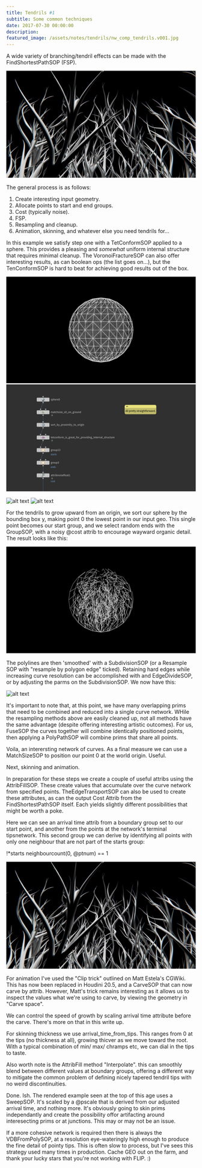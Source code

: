 ```yaml
---
title: Tendrils #1
subtitle: Some common techniques
date: 2017-07-30 00:00:00
description:
featured_image: /assets/notes/tendrils/nw_comp_tendrils.v001.jpg
---
```


A wide variety of branching/tendril effects can be made with the FindShortestPathSOP (FSP).

![The finished result](/assets/notes/tendrils/nw_comp_tendrils.v001.jpg)

The general process is as follows:

1. Create interesting input geometry.
2. Allocate points to start and end groups.
3. Cost (typically noise).
4. FSP.
5. Resampling and cleanup.
7. Animation, skinning, and whatever else you need tendrils for...

In this example we satisfy step one with a TetConformSOP applied to a sphere. This provides a pleasing and *somewhat* uniform internal structure that requires minimal cleanup. The VoronoiFractureSOP can also offer interesting results, as can boolean ops (the list goes on...), but the TenConformSOP is hard to beat for achieving good results out of the box.

<div class="gallery" data-columns="2">
	<img src="assets/notes/tendrils/tendrils_initial_sphere.jpg">
	<img src="assets/notes/tendrils/tendrils_initial_setup.jpg">	
</div>


![alt text](tendrils_initial_setup.jpg) ![alt text](tendrils_initial_sphere.jpg)

For the tendrils to grow upward from an origin, we sort our sphere by the bounding box y, making point 0 the lowest point in our input geo. This single point becomes our start group, and we select random ends with the GroupSOP, with a noisy @cost attrib to encourage wayward organic detail. The result looks like this:

![alt text](assets/notes/tendrils/tendril_hard.jpg)

The polylines are then 'smoothed' with a SubdivisionSOP (or a Resample SOP with "resample by polygon edge" ticked). Retaining hard edges while increasing curve resolution can be accomplished with and EdgeDivideSOP, or by adjusting the parms on the SubdivisionSOP. We now have this:

![alt text](assets/notes/tendrils/tendril_smooth.jpg)

It's important to note that, at this point, we have many overlapping prims that need to be combined and reduced into a single curve network. WHile the resampling methods above are easily cleaned up, not all methods have the same advantage (despite offering interesting artistic outcomes). For us, FuseSOP the curves together will combine identically positioned points, then applying a PolyPathSOP will combine prims that share all points. 

Voila, an interersting network of curves. As a final measure we can use a MatchSizeSOP to position our point 0 at the world origin. Useful.

Next, skinning and animation.

In preparation for these steps we create a couple of useful attribs using the AttribFillSOP. These create values that accumulate over the curve network from specified points. TheEdgeTransportSOP can also be used to create these attributes, as can the output Cost Attrib from the FindShortestPathSOP itself. Each yields slightly different possibilities that might be worth a poke. 

Here we can see an arrival time attrib from a boundary group set to our start point, and another from the points at the network's terminal tipsnetwork. This second group we can derive by identifying all points with only one neighbour that are not part of the starts group:

!*starts
neighbourcount(0, @ptnum) == 1


![alt text](assets/notes/tendrils/nw_comp_tendrils.v001.jpg)

For animation I've used the "Clip trick" outlined on Matt Estela's CGWiki. This has now been replaced in Houdini 20.5, and a CarveSOP that can now carve by attrib. However, Matt's trick remains interesting as it allows us to inspect the values what we're using to carve, by viewing the geometry in "Carve space".

We can control the speed of growth by scaling arrival time attribute before the carve. There's more on that in this write up.

For skinning thickness we use arrival_time_from_tips. This ranges from 0 at the tips (no thickness at all), growing thicver as we move toward the root. With a typical combination of min/ max/ chramps etc, we can dial in the tips to taste.

Also worth note is the AttribFill method "Interpolate". this can smoothly blend between different values at boundary groups, offering a different way to mitigate the common problem of defining nicely tapered tendril tips with no weird discontinuities.

Done. Ish. The rendered example seen at the top of this age uses a SweepSOP. It's scaled by a @pscale that is derived from our adjusted arrival time, and nothing more. It's obviously going to skin prims independantly and create the possibility offor artifacting around interesecting prims or at junctions. This may or may not be an issue.

If a more cohesive network is required then there is always the VDBFromPolySOP, at a resolution eye-wateringly high enough to produce the fine detail of pointy tips. This is often slow to process, but I've sees this strategy used many times in production. Cache GEO out on the farm, and thank your lucky stars that you're not working with FLIP. :)


